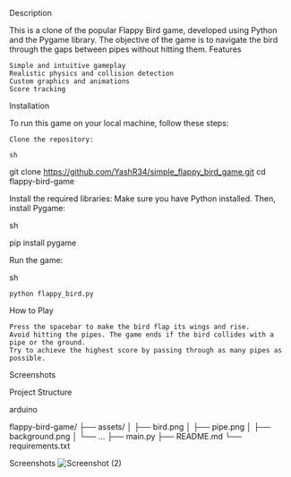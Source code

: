 Description

This is a clone of the popular Flappy Bird game, developed using Python and the Pygame library. The objective of the game is to navigate the bird through the gaps between pipes without hitting them.
Features

    Simple and intuitive gameplay
    Realistic physics and collision detection
    Custom graphics and animations
    Score tracking

Installation

To run this game on your local machine, follow these steps:

    Clone the repository:

    sh

git clone https://github.com/YashR34/simple_flappy_bird_game.git
cd flappy-bird-game

Install the required libraries:
Make sure you have Python installed. Then, install Pygame:

sh

pip install pygame

Run the game:

sh

    python flappy_bird.py

How to Play

    Press the spacebar to make the bird flap its wings and rise.
    Avoid hitting the pipes. The game ends if the bird collides with a pipe or the ground.
    Try to achieve the highest score by passing through as many pipes as possible.

Screenshots

Project Structure

arduino

flappy-bird-game/
├── assets/
│   ├── bird.png
│   ├── pipe.png
│   ├── background.png
│   └── ...
├── main.py
├── README.md
└── requirements.txt

Screenshots
![Screenshot (2)](https://github.com/user-attachments/assets/2858ce13-6556-4dd1-ae0c-30aaea3fefcf)


